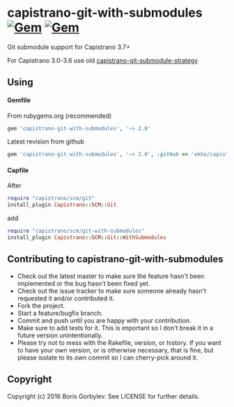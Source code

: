 # capistrano-git-with-submodules [![Gem](https://img.shields.io/gem/v/capistrano-git-with-submodules.svg?maxAge=21600)](https://rubygems.org/gems/capistrano-git-with-submodules) [![Gem](https://img.shields.io/gem/dt/capistrano-git-with-submodules.svg?maxAge=21600)](https://rubygems.org/gems/capistrano-git-with-submodules)

Git submodule support for Capistrano 3.7+

For Capistrano 3.0-3.6 use old [capistrano-git-submodule-strategy](https://github.com/ekho/capistrano-git-submodule-strategy)

## Using

#### Gemfile
From rubygems.org (recommended)
```ruby
gem 'capistrano-git-with-submodules', '~> 2.0'
```

Latest revision from github
```ruby
gem 'capistrano-git-with-submodules', '~> 2.0', :github => 'ekho/capistrano-git-with-submodules'
```

#### Capfile
After
```ruby
require "capistrano/scm/git"
install_plugin Capistrano::SCM::Git
```
add
```ruby
require "capistrano/scm/git-with-submodules"
install_plugin Capistrano::SCM::Git::WithSubmodules
```

## Contributing to capistrano-git-with-submodules

* Check out the latest master to make sure the feature hasn't been implemented or the bug hasn't been fixed yet.
* Check out the issue tracker to make sure someone already hasn't requested it and/or contributed it.
* Fork the project.
* Start a feature/bugfix branch.
* Commit and push until you are happy with your contribution.
* Make sure to add tests for it. This is important so I don't break it in a future version unintentionally.
* Please try not to mess with the Rakefile, version, or history. If you want to have your own version, or is otherwise necessary, that is fine, but please isolate to its own commit so I can cherry-pick around it.

## Copyright

Copyright (c) 2016 Boris Gorbylev. See LICENSE for further details.
